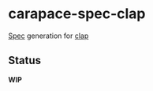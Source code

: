 # carapace-spec-clap

[Spec](https://github.com/rsteube/carapace-spec) generation for [clap](https://github.com/clap-rs/clap)

## Status

**WIP**
